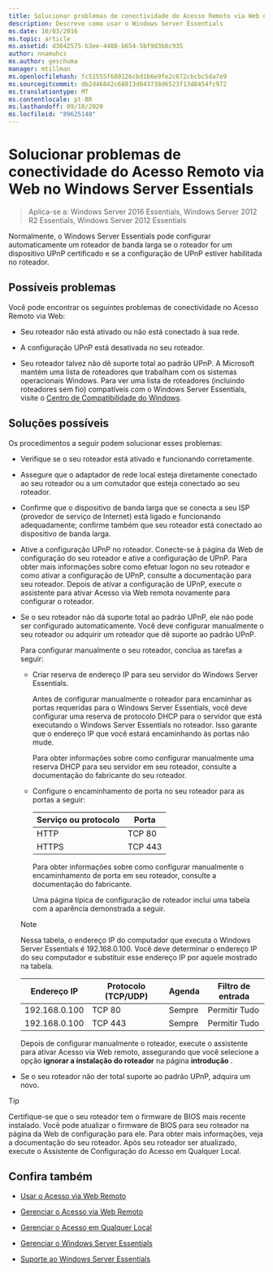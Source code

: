 ```yaml
---
title: Solucionar problemas de conectividade do Acesso Remoto via Web no Windows Server Essentials
description: Descreve como usar o Windows Server Essentials
ms.date: 10/03/2016
ms.topic: article
ms.assetid: d3642575-b3ee-4488-b654-5bf9d3b8c935
author: nnamuhcs
ms.author: geschuma
manager: mtillman
ms.openlocfilehash: fc51555f680126cbd1b6e9fe2c672cbcbc5da7e9
ms.sourcegitcommit: db2d46842c68813d043738d6523f13d8454fc972
ms.translationtype: MT
ms.contentlocale: pt-BR
ms.lasthandoff: 09/10/2020
ms.locfileid: "89625140"
---
```

# <a name="troubleshoot-remote-web-access-connectivity-in-windows-server-essentials"></a>Solucionar problemas de conectividade do Acesso Remoto via Web no Windows Server Essentials

>Aplica-se a: Windows Server 2016 Essentials, Windows Server 2012 R2 Essentials, Windows Server 2012 Essentials

 Normalmente, o Windows Server Essentials pode configurar automaticamente um roteador de banda larga se o roteador for um dispositivo UPnP certificado e se a configuração de UPnP estiver habilitada no roteador.

## <a name="possible-issues"></a>Possíveis problemas
 Você pode encontrar os seguintes problemas de conectividade no Acesso Remoto via Web:

-   Seu roteador não está ativado ou não está conectado à sua rede.

-   A configuração UPnP está desativada no seu roteador.

-   Seu roteador talvez não dê suporte total ao padrão UPnP. A Microsoft mantém uma lista de roteadores que trabalham com os sistemas operacionais Windows. Para ver uma lista de roteadores (incluindo roteadores sem fio) compatíveis com o Windows Server Essentials, visite o [Centro de Compatibilidade do Windows](https://www.microsoft.com/windows/compatibility/CompatCenter/Home).

## <a name="possible-fixes"></a>Soluções possíveis
 Os procedimentos a seguir podem solucionar esses problemas:

- Verifique se o seu roteador está ativado e funcionando corretamente.

- Assegure que o adaptador de rede local esteja diretamente conectado ao seu roteador ou a um comutador que esteja conectado ao seu roteador.

- Confirme que o dispositivo de banda larga que se conecta a seu ISP (provedor de serviço de Internet) está ligado e funcionando adequadamente; confirme também que seu roteador está conectado ao dispositivo de banda larga.

- Ative a configuração UPnP no roteador. Conecte-se à página da Web de configuração do seu roteador e ative a configuração de UPnP. Para obter mais informações sobre como efetuar logon no seu roteador e como ativar a configuração de UPnP, consulte a documentação para seu roteador. Depois de ativar a configuração de UPnP, execute o assistente para ativar Acesso via Web remota novamente para configurar o roteador.

- Se o seu roteador não dá suporte total ao padrão UPnP, ele não pode ser configurado automaticamente. Você deve configurar manualmente o seu roteador ou adquirir um roteador que dê suporte ao padrão UPnP.

   Para configurar manualmente o seu roteador, conclua as tarefas a seguir:

  - Criar reserva de endereço IP para seu servidor do Windows Server Essentials.

     Antes de configurar manualmente o roteador para encaminhar as portas requeridas para o Windows Server Essentials, você deve configurar uma reserva de protocolo DHCP para o servidor que está executando o Windows Server Essentials no roteador. Isso garante que o endereço IP que você estará encaminhando às portas não mude.

     Para obter informações sobre como configurar manualmente uma reserva DHCP para seu servidor em seu roteador, consulte a documentação do fabricante do seu roteador.

  - Configure o encaminhamento de porta no seu roteador para as portas a seguir:

    |Serviço ou protocolo|Porta|
    |-------------------------|----------|
    |HTTP|TCP 80|
    |HTTPS|TCP 443|

    Para obter informações sobre como configurar manualmente o encaminhamento de porta em seu roteador, consulte a documentação do fabricante.

    Uma página típica de configuração de roteador inclui uma tabela com a aparência demonstrada a seguir.

  > [!NOTE]
  >  Nessa tabela, o endereço IP do computador que executa o Windows Server Essentials é 192.168.0.100. Você deve determinar o endereço IP do seu computador e substituir esse endereço IP por aquele mostrado na tabela.

  |Endereço IP|Protocolo (TCP/UDP)|Agenda|Filtro de entrada|
  |----------------|---------------------------|--------------|--------------------|
  |192.168.0.100|TCP 80|Sempre|Permitir Tudo|
  |192.168.0.100|TCP 443|Sempre|Permitir Tudo|

   Depois de configurar manualmente o roteador, execute o assistente para ativar Acesso via Web remoto, assegurando que você selecione a opção **ignorar a instalação do roteador** na página **introdução** .

- Se o seu roteador não der total suporte ao padrão UPnP, adquira um novo.

> [!TIP]
>  Certifique-se que o seu roteador tem o firmware de BIOS mais recente instalado. Você pode atualizar o firmware de BIOS para seu roteador na página da Web de configuração para ele. Para obter mais informações, veja a documentação do seu roteador. Após seu roteador ser atualizado, execute o Assistente de Configuração do Acesso em Qualquer Local.

## <a name="see-also"></a>Confira também

-   [Usar o Acesso via Web Remoto](../use/Use-Remote-Web-Access-in-Windows-Server-Essentials.md)

-   [Gerenciar o Acesso via Web Remoto](../manage/Manage-Remote-Web-Access-in-Windows-Server-Essentials.md)

-   [Gerenciar o Acesso em Qualquer Local](../manage/Manage-Anywhere-Access-in-Windows-Server-Essentials.md)

-   [Gerenciar o Windows Server Essentials](../manage/Manage-Windows-Server-Essentials.md)

-   [Suporte ao Windows Server Essentials](../support/Support-Windows-Server-Essentials.md)

